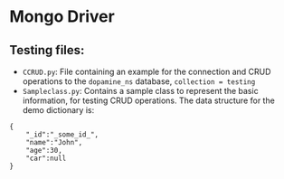 # Mongo Driver

## Testing files:

- `CCRUD.py`: File containing an example for the connection and CRUD operations to the `dopamine_ns` database, `collection = testing`
- `Sampleclass.py`: Contains a sample class to represent the basic information, for testing CRUD operations. The data structure for the demo dictionary is:

```
{
	"_id":"_some_id_",
	"name":"John",
	"age":30,
	"car":null
}
```
